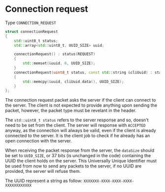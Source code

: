 # Connection request
Type `CONNECTION_REQUEST`
```cpp
struct connectionRequest
{
    std::uint8_t status;
    std::array<std::uint8_t, UUID_SIZE> uuid;

    connectionRequest() : status(REQUEST)
    {
        std::memset(&uuid, 0, UUID_SIZE);
    }
    connectionRequest(uint8_t status, const std::string &cliUuid) : status(status)
    {
        std::memcpy(&uuid, cliUuid.data(), UUID_SIZE);
    }
};
```
The connection request packet asks the server if the client can connect to the server. The client is not expected to provide anything upon sending the packet, however, the packet type must be revelant in the header.

The `std::uint8_t status` refers to the server response and so, doesn't need to be set from the client. The server will response with `ACCEPTED` anyway, as the connection will always be valid, even if the client is already connected to the server. It is the client job to check if he already has an open connection with the server.

When receiving the packet response from the server, the `dataSize` should be set to `UUID_SIZE`, or 37 bits (is unchanged in the code) containing the UUID the client holds on the server. This Universally Unique Identifier must be used from now to send any packets to the server, if no UUID are provided, the server will refuse them.

The UUID represent a string as follow:
`XXXXXXX-XXXX-XXXX-XXXX-XXXXXXXXXXXX`